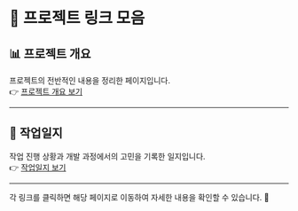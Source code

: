 # 📌 프로젝트 링크 모음  

## 📊 프로젝트 개요  
프로젝트의 전반적인 내용을 정리한 페이지입니다.  
👉 [프로젝트 개요 보기](https://aspiring-cellar-335.notion.site/18a03d9ce41680a1b18bc73df40220c4?pvs=4)  

---

## 📝 작업일지  
작업 진행 상황과 개발 과정에서의 고민을 기록한 일지입니다.  
👉 [작업일지 보기](https://aspiring-cellar-335.notion.site/18a03d9ce416808e9213ceb898f1a80f?v=18a03d9ce4168049b35b000c1449a20e&pvs=4)  

---

각 링크를 클릭하면 해당 페이지로 이동하여 자세한 내용을 확인할 수 있습니다. 🚀
